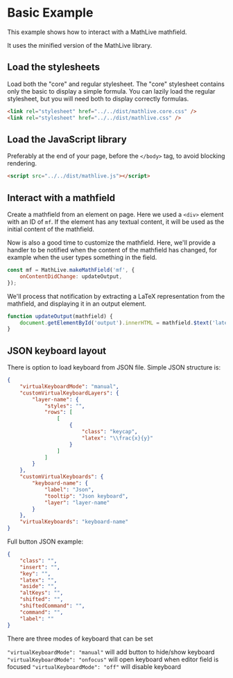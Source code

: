 # Basic Example

This example shows how to interact with a MathLive mathfield.

It uses the minified version of the MathLive library.

## Load the stylesheets

Load both the "core" and regular stylesheet. The "core" stylesheet contains
only the basic to display a simple formula. You can lazily load the
regular stylesheet, but you will need both to display correctly formulas.

```html
<link rel="stylesheet" href="../../dist/mathlive.core.css" />
<link rel="stylesheet" href="../../dist/mathlive.css" />
```

## Load the JavaScript library

Preferably at the end of your page, before the `</body>` tag, to avoid
blocking rendering.

```html
<script src="../../dist/mathlive.js"></script>
```

## Interact with a mathfield

Create a mathfield from an element on page. Here we used a `<div>` element
with an ID of `mf`. If the element has any textual content, it will be used
as the initial content of the mathfield.

Now is also a good time to customize the mathfield. Here, we'll provide a
handler to be notified when the content of the mathfield has changed, for
example when the user types something in the field.

```javascript
const mf = MathLive.makeMathField('mf', {
    onContentDidChange: updateOutput,
});
```

We'll process that notification by extracting a LaTeX representation from the
mathfield, and displaying it in an output element.

```javascript
function updateOutput(mathfield) {
    document.getElementById('output').innerHTML = mathfield.$text('latex');
}
```

## JSON keyboard layout

There is option to load keyboard from JSON file.
Simple JSON structure is:

```json
{
    "virtualKeyboardMode": "manual",
    "customVirtualKeyboardLayers": {
        "layer-name": {
            "styles": "",
            "rows": [
                [
                    {
                        "class": "keycap",
                        "latex": "\\frac{x}{y}"
                    }
                ]
            ]
        }
    },
    "customVirtualKeyboards": {
        "keyboard-name": {
            "label": "Json",
            "tooltip": "Json keyboard",
            "layer": "layer-name"
        }
    },
    "virtualKeyboards": "keyboard-name"
}
```

Full button JSON example:

```json
{
    "class": "",
    "insert": "",
    "key": "",
    "latex": "",
    "aside": "",
    "altKeys": "",
    "shifted": "",
    "shiftedCommand": "",
    "command": "",
    "label": ""
}
```

There are three modes of keyboard that can be set

`"virtualKeyboardMode": "manual"` will add button to hide/show keyboard
`"virtualKeyboardMode": "onfocus"` will open keyboard when editor field is focused
`"virtualKeyboardMode": "off"` will disable keyboard
